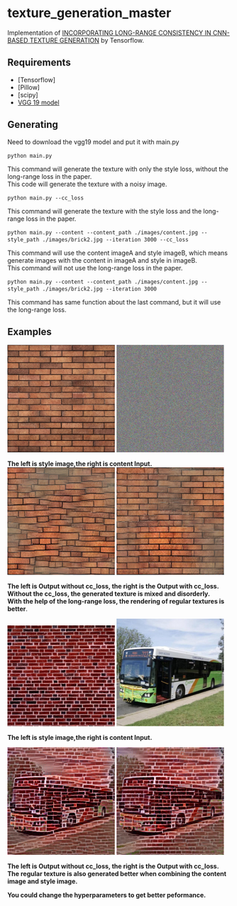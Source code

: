# texture_generation_master

Implementation of [INCORPORATING LONG-RANGE CONSISTENCY IN CNN-BASED TEXTURE GENERATION](https://arxiv.org/pdf/1606.01286.pdf) by Tensorflow.

## Requirements
 - [Tensorflow]
 - [Pillow]
 - [scipy]
 - [VGG 19 model](https://drive.google.com/file/d/0B8QJdgMvQDrVU2cyZjFKU1RrLUU/view?usp=sharing)

## Generating
Need to download the vgg19 model and put it with main.py

```
python main.py
```
This command will generate the texture with only the style loss, without the long-range loss in the paper.<br/>
This code will generate the texture with a noisy image.

```
python main.py --cc_loss
```
This command will generate the texture with the style loss and the long-range loss in the paper.

```
python main.py --content --content_path ./images/content.jpg --style_path ./images/brick2.jpg --iteration 3000 --cc_loss
```
This command will use the content imageA and style imageB, which means generate images with the content in imageA and style in imageB.<br/>
This command will not use the long-range loss in the paper.

```
python main.py --content --content_path ./images/content.jpg --style_path ./images/brick2.jpg --iteration 3000
```
This command has same function about the last command, but it will use the long-range loss.

## Examples
<p>
<img src="https://github.com/ty625911724/texture_generation_master/blob/master/images/brick.jpg?raw=true" width="48%" title="style image"/>
<img src="https://github.com/ty625911724/texture_generation_master/blob/master/images/noisy.jpg?raw=true" width="48%"/><br/>

**The left is style image,the right is content Input.**<br/>
<img src="https://github.com/ty625911724/texture_generation_master/blob/master/images/results_style.png?raw=true" width="48%"/>
<img src="https://github.com/ty625911724/texture_generation_master/blob/master/images/results_cc.png?raw=true" width="48%"/><br/>

**The left is Output without cc_loss, the right is the Output with cc_loss.** <br/>
**Without the cc_loss, the generated texture is mixed and disorderly.**<br/>
**With the help of the long-range loss, the rendering of regular textures is better**.<br/>

<p>
<img src="https://github.com/ty625911724/texture_generation_master/blob/master/images/brick2.jpg?raw=true" width="48%" title="style image"/>
<img src="https://github.com/ty625911724/texture_generation_master/blob/master/images/content.jpg?raw=true" width="48%"/><br/>

**The left is style image,the right is content Input.**<br/>

<img src="https://github.com/ty625911724/texture_generation_master/blob/master/images/results_style_car.png?raw=true" width="48%"/>
<img src="https://github.com/ty625911724/texture_generation_master/blob/master/images/results_cc_car.png?raw=true" width="48%"/><br/>

**The left is Output without cc_loss, the right is the Output with cc_loss.** <br/>
**The regular texture is also generated better when combining the content image and style image.**<br/>

**You could change the hyperparameters to get better peformance.**
